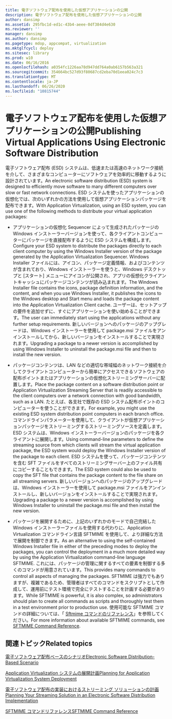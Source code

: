 ```yaml
---
title: 電子ソフトウェア配布を使用した仮想アプリケーションの公開
description: 電子ソフトウェア配布を使用した仮想アプリケーションの公開
author: dansimp
ms.assetid: 295fbc1d-ed1c-43b4-aeee-0df384d4e630
ms.reviewer: ''
manager: dansimp
ms.author: dansimp
ms.pagetype: mdop, appcompat, virtualization
ms.mktglfcycl: deploy
ms.sitesec: library
ms.prod: w10
ms.date: 06/16/2016
ms.openlocfilehash: a0354fc1226aa78d947dd764a0ab6157b563a321
ms.sourcegitcommit: 354664bc527d93f80687cd2eba70d1eea024c7c3
ms.translationtype: MT
ms.contentlocale: ja-JP
ms.lasthandoff: 06/26/2020
ms.locfileid: "10815744"
---
```

# <span data-ttu-id="e8d6d-103">電子ソフトウェア配布を使用した仮想アプリケーションの公開</span><span class="sxs-lookup"><span data-stu-id="e8d6d-103">Publishing Virtual Applications Using Electronic Software Distribution</span></span>


<span data-ttu-id="e8d6d-104">電子ソフトウェア配布 (ESD) システムは、低速または高速のネットワーク接続を介して、さまざまなコンピューターにソフトウェアを効率的に移動するように設計されています。</span><span class="sxs-lookup"><span data-stu-id="e8d6d-104">An electronic software distribution (ESD) system is designed to efficiently move software to many different computers over slow or fast network connections.</span></span> <span data-ttu-id="e8d6d-105">ESD システムを使ったアプリケーションの仮想化では、次のいずれかの方法を使用して仮想アプリケーションパッケージを配布できます。</span><span class="sxs-lookup"><span data-stu-id="e8d6d-105">With Application Virtualization, using an ESD system, you can use one of the following methods to distribute your virtual application packages:</span></span>

-   <span data-ttu-id="e8d6d-106">アプリケーションの仮想化 Sequencer によって生成されたパッケージの Windows インストーラーバージョンを使って、各クライアントコンピューターにパッケージを直接配布するように ESD システムを構成します。</span><span class="sxs-lookup"><span data-stu-id="e8d6d-106">Configure your ESD system to distribute the packages directly to each client computer by using the Windows Installer version of the package generated by the Application Virtualization Sequencer.</span></span> <span data-ttu-id="e8d6d-107">Windows Installer ファイルには、アイコン、パッケージ定義情報、およびコンテンツが含まれており、Windows インストーラーを使うと、Windows デスクトップと [スタート] メニューにアイコンが公開され、アプリの仮想化クライアントキャッシュにパッケージコンテンツが読み込まれます。</span><span class="sxs-lookup"><span data-stu-id="e8d6d-107">The Windows Installer file contains the icons, package definition information, and the content, and when you use Windows Installer, it publishes the icons to the Windows desktop and Start menu and loads the package content into the Application Virtualization Client cache.</span></span> <span data-ttu-id="e8d6d-108">ユーザーは、セットアップの要件を追加せずに、すぐにアプリケーションを使い始めることができます。</span><span class="sxs-lookup"><span data-stu-id="e8d6d-108">The user can immediately start using the applications without any further setup requirements.</span></span> <span data-ttu-id="e8d6d-109">新しいバージョンへのパッケージのアップグレードは、Windows インストーラーを使用して package.msi ファイルをアンインストールしてから、新しいバージョンをインストールすることで実現されます。</span><span class="sxs-lookup"><span data-stu-id="e8d6d-109">Upgrading a package to a newer version is accomplished by using Windows Installer to uninstall the package.msi file and then to install the new version.</span></span>

-   <span data-ttu-id="e8d6d-110">パッケージコンテンツは、LAN などの適切な帯域幅のネットワーク接続を介してクライアントコンピューターから簡単にアクセスできるソフトウェアの配布ポイントまたはアプリケーションの仮想化ストリーミングサーバーに配置します。</span><span class="sxs-lookup"><span data-stu-id="e8d6d-110">Place the package content on a software distribution point or Application Virtualization Streaming Server that is readily accessible to the client computers over a network connection with good bandwidth, such as a LAN.</span></span> <span data-ttu-id="e8d6d-111">たとえば、各支社で既存の ESD システム配布ポイントのコンピューターを使うことができます。</span><span class="sxs-lookup"><span data-stu-id="e8d6d-111">For example, you might use the existing ESD system distribution point computers in each branch office.</span></span> <span data-ttu-id="e8d6d-112">コマンドラインパラメーターを使用して、クライアントが仮想アプリケーションパッケージをストリーミングするストリーミングソースを定義します。 ESD システムは、Windows インストーラーバージョンのパッケージを各クライアントに展開します。</span><span class="sxs-lookup"><span data-stu-id="e8d6d-112">Using command-line parameters to define the streaming source from which clients will stream the virtual application package, the ESD system would deploy the Windows Installer version of the package to each client.</span></span> <span data-ttu-id="e8d6d-113">ESD システムを使って、パッケージコンテンツを含む SFT ファイルをすべてのストリーミングサーバー上のファイル共有にコピーすることもできます。</span><span class="sxs-lookup"><span data-stu-id="e8d6d-113">The ESD system could also be used to copy the SFT file that contains the package content to the file share on all streaming servers.</span></span> <span data-ttu-id="e8d6d-114">新しいバージョンへのパッケージのアップグレードは、Windows インストーラーを使用して package.msi ファイルをアンインストールし、新しいバージョンをインストールすることで実現されます。</span><span class="sxs-lookup"><span data-stu-id="e8d6d-114">Upgrading a package to a newer version is accomplished by using Windows Installer to uninstall the package.msi file and then install the new version.</span></span>

-   <span data-ttu-id="e8d6d-115">パッケージを展開するために、上記のいずれかのモードで自己完結した Windows インストーラーファイルを使用する代わりに、Application Virtualization コマンドライン言語 SFTMIME を使用して、より詳細な方法で展開を制御できます。</span><span class="sxs-lookup"><span data-stu-id="e8d6d-115">As an alternative to using the self-contained Windows Installer file in either of the preceding modes to deploy the packages, you can control the deployment in a much more detailed way by using the Application Virtualization command-line language SFTMIME.</span></span> <span data-ttu-id="e8d6d-116">これには、パッケージの管理に関するすべての要素を制御する多くのコマンドが用意されています。</span><span class="sxs-lookup"><span data-stu-id="e8d6d-116">This provides many commands to control all aspects of managing the packages.</span></span> <span data-ttu-id="e8d6d-117">SFTMIME は強力でもありますが、複雑であるため、管理者はすべてのコマンドをスクリプトとして作成して、運用前にテスト環境で完全にテストすることを計画する必要があります。</span><span class="sxs-lookup"><span data-stu-id="e8d6d-117">While SFTMIME is powerful, it is also complex, so administrators should plan to create all commands as scripts and thoroughly test them in a test environment prior to production use.</span></span> <span data-ttu-id="e8d6d-118">使用可能な SFTMIME コマンドの詳細については、「 [Sftmime コマンドのリファレンス](sftmime--command-reference.md)」を参照してください。</span><span class="sxs-lookup"><span data-stu-id="e8d6d-118">For more information about available SFTMIME commands, see [SFTMIME Command Reference](sftmime--command-reference.md).</span></span>

## <span data-ttu-id="e8d6d-119">関連トピック</span><span class="sxs-lookup"><span data-stu-id="e8d6d-119">Related topics</span></span>


[<span data-ttu-id="e8d6d-120">電子ソフトウェア配布ベースのシナリオ</span><span class="sxs-lookup"><span data-stu-id="e8d6d-120">Electronic Software Distribution-Based Scenario</span></span>](electronic-software-distribution-based-scenario.md)

[<span data-ttu-id="e8d6d-121">Application Virtualization システムの展開計画</span><span class="sxs-lookup"><span data-stu-id="e8d6d-121">Planning for Application Virtualization System Deployment</span></span>](planning-for-application-virtualization-system-deployment.md)

[<span data-ttu-id="e8d6d-122">電子ソフトウェア配布の実装におけるストリーミング ソリューションの計画</span><span class="sxs-lookup"><span data-stu-id="e8d6d-122">Planning Your Streaming Solution in an Electronic Software Distribution Implementation</span></span>](planning-your-streaming-solution-in-an-electronic-software-distribution-implementation.md)

[<span data-ttu-id="e8d6d-123">SFTMIME コマンドリファレンス</span><span class="sxs-lookup"><span data-stu-id="e8d6d-123">SFTMIME Command Reference</span></span>](sftmime--command-reference.md)

 

 





